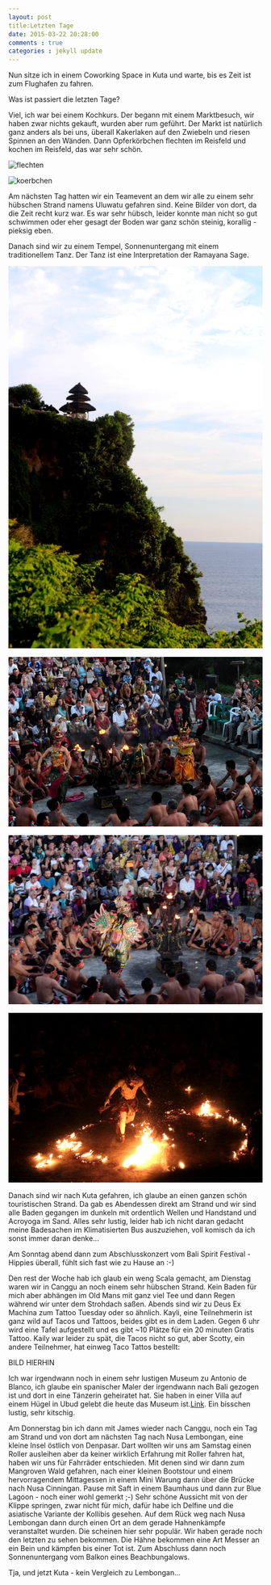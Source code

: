 ```yaml
---
layout: post
title:Letzten Tage
date: 2015-03-22 20:28:00
comments : true
categories : jekyll update
---
```

Nun sitze ich in einem Coworking Space in Kuta und warte, bis es Zeit ist zum Flughafen zu fahren.

Was ist passiert die letzten Tage?

Viel, ich war bei einem Kochkurs. Der begann mit einem Marktbesuch, wir haben zwar nichts gekauft, wurden aber rum geführt. Der Markt ist natürlich ganz anders als bei uns, überall Kakerlaken auf den Zwiebeln und riesen Spinnen an den Wänden. 
Dann Opferkörbchen flechten im Reisfeld und kochen im Reisfeld, das war sehr schön.

![flechten](https://raw.githubusercontent.com/chicarrida/chicarrida.github.io/master/images/cooking/flechten.JPG)

![koerbchen](https://raw.githubusercontent.com/chicarrida/chicarrida.github.io/master/images/cooking/koerbchen.JPG)

Am nächsten Tag hatten wir ein Teamevent an dem wir alle zu einem sehr hübschen Strand namens Uluwatu gefahren sind. Keine Bilder von dort, da die Zeit recht kurz war. Es war sehr hübsch, leider konnte man nicht so gut schwimmen oder eher gesagt der Boden war ganz schön steinig, korallig - pieksig eben.



Danach sind wir zu einem Tempel, Sonnenuntergang mit einem traditionellem Tanz. Der Tanz ist eine Interpretation der Ramayana Sage.

![tempel](https://raw.githubusercontent.com/chicarrida/chicarrida.github.io/master/images/team_out/tempel.JPG)

![goldenes_reh](https://raw.githubusercontent.com/chicarrida/chicarrida.github.io/master/images/team_out/goldenes_reh.JPG)

![vogel](https://raw.githubusercontent.com/chicarrida/chicarrida.github.io/master/images/team_out/vogel.JPG)

![Hanoman](https://raw.githubusercontent.com/chicarrida/chicarrida.github.io/master/images/team_out/hanoman.JPG)

Danach sind wir nach Kuta gefahren, ich glaube an einen ganzen schön touristischen Strand. Da gab es Abendessen direkt am Strand und wir sind alle Baden gegangen im dunkeln mit ordentlich Wellen und Handstand und Acroyoga im Sand. Alles sehr lustig, leider hab ich nicht daran gedacht meine Badesachen im Klimatisierten Bus auszuziehen, voll komisch da ich sonst immer daran denke...

Am Sonntag abend dann zum Abschlusskonzert vom Bali Spirit Festival - Hippies überall, fühlt sich fast wie zu Hause an :-)

Den rest der Woche hab ich glaub ein weng Scala gemacht, am Dienstag waren wir in Canggu an noch einem sehr hübschen Strand. Kein Baden für mich aber abhängen im Old Mans mit ganz viel Tee und dann Regen während wir unter dem Strohdach saßen. Abends sind wir zu Deus Ex Machina zum Tattoo Tuesday oder so ähnlich. Kayli, eine Teilnehmerin ist ganz wild auf Tacos und Tattoos, beides gibt es in dem Laden. Gegen 6 uhr wird eine Tafel aufgestellt und es gibt ~10 Plätze für ein 20 minuten Gratis Tattoo. Kaily war leider zu spät, die Tacos nicht so gut, aber Scotty, ein andere Teilnehmer, hat einweg Taco Tattos bestellt:

BILD HIERHIN

Ich war irgendwann noch  in einem sehr lustigen Museum zu Antonio de Blanco, ich glaube ein spanischer Maler der irgendwann nach Bali gezogen ist und dort in eine Tänzerin geheiratet hat. Sie haben in einer Villa auf einem Hügel in Ubud gelebt die heute das Museum ist.[Link](http://www.blancomuseum.com/). 
Ein bisschen lustig, sehr kitschig.

Am Donnerstag bin ich dann mit James wieder nach Canggu, noch ein Tag am Strand und von dort am nächsten Tag nach Nusa Lembongan, eine kleine Insel östlich von Denpasar. Dart wollten wir uns am Samstag einen Roller ausleihen aber da keiner wirklich Erfahrung mit Roller fahren hat, haben wir uns für Fahrräder entschieden. Mit denen sind wir dann zum Mangroven Wald gefahren, nach einer kleinen Bootstour und einem hervorragendem Mittagessen in einem Mini Warung dann über die Brücke nach Nusa Cinningan. Pause mit Saft in einem Baumhaus und dann zur Blue Lagoon - noch einer wohl gemerkt ;-)
Sehr schöne Aussicht mit von der Klippe springen, zwar nicht für mich, dafür habe ich Delfine und die asiatische Variante der Kollibis gesehen. Auf dem Rück weg nach Nusa Lembongan dann durch einen Ort an dem gerade Hahnenkämpfe veranstaltet wurden. Die scheinen hier sehr populär. Wir haben gerade noch den letzten zu sehen bekommen. Die Hähne bekommen eine Art Messer an ein Bein und kämpfen bis einer Tot ist. Zum Abschluss dann noch Sonnenuntergang vom Balkon eines Beachbungalows.

Tja, und jetzt Kuta - kein Vergleich zu Lembongan...
